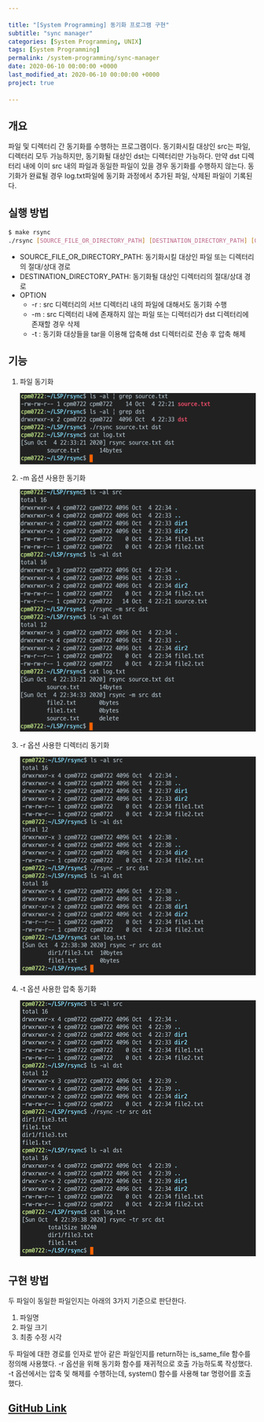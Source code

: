 ```yaml
---

title: "[System Programming] 동기화 프로그램 구현"
subtitle: "sync manager"
categories: [System Programming, UNIX]
tags: [System Programming]
permalink: /system-programming/sync-manager
date: 2020-06-10 00:00:00 +0000
last_modified_at: 2020-06-10 00:00:00 +0000
project: true

---
```


## 개요

파일 및 디렉터리 간 동기화를 수행하는 프로그램이다. 동기화시킬 대상인 src는 파일, 디렉터리 모두 가능하지만, 동기화될 대상인 dst는 디렉터리만 가능하다. 만약 dst 디렉터리 내에 이미 src 내의 파일과 동일한 파일이 있을 경우 동기화를 수행하지 않는다. 동기화가 완료될 경우 log.txt파일에 동기화 과정에서 추가된 파일, 삭제된 파일이 기록된다.

## 실행 방법

```bash
$ make rsync
./rsync [SOURCE_FILE_OR_DIRECTORY_PATH] [DESTINATION_DIRECTORY_PATH] [OPTION]
```

- SOURCE_FILE_OR_DIRECTORY_PATH: 동기화시킬 대상인 파일 또는 디렉터리의 절대/상대 경로
- DESTINATION_DIRECTORY_PATH: 동기화될 대상인 디렉터리의 절대/상대 경로
- OPTION
    - -r : src 디렉터리의 서브 디렉터리 내의 파일에 대해서도 동기화 수행
    - -m : src 디렉터리 내에 존재하지 않는 파일 또는 디렉터리가 dst 디렉터리에 존재할 경우 삭제
    - -t : 동기화 대상들을 tar을 이용해 압축해 dst 디렉터리로 전송 후 압축 해제

## 기능

1. 파일 동기화

    ![01.jpg](/assets/images/2020-06-10-Sync-Manager/01.jpg)

2. -m 옵션 사용한 동기화

    ![02.jpg](/assets/images/2020-06-10-Sync-Manager/02.jpg)

3. -r 옵션 사용한 디렉터리 동기화

    ![03.jpg](/assets/images/2020-06-10-Sync-Manager/03.jpg)

4. -t 옵션 사용한 압축 동기화

    ![04.jpg](/assets/images/2020-06-10-Sync-Manager/04.jpg)

## 구현 방법

두 파일이 동일한 파일인지는 아래의 3가지 기준으로 판단한다.

1. 파일명
2. 파일 크기
3. 최종 수정 시각

두 파일에 대한 경로를 인자로 받아 같은 파일인지를 return하는 is_same_file 함수를 정의해 사용했다. -r 옵션을 위해 동기화 함수를 재귀적으로 호출 가능하도록 작성했다. -t 옵션에서는 압축 및 해제를 수행하는데, system() 함수를 사용해 tar 명령어를 호출했다.

## [GitHub Link](https://github.com/cpm0722/LSP/tree/master/rsync)
